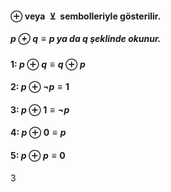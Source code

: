 #### $\oplus \text{  veya } \veebar \text{ sembolleriyle gösterilir.}$
##### $p \oplus q \equiv \text{p ya da q şeklinde okunur.}$

#### 1: $p \oplus q \equiv q \oplus p$
#### 2: $p \oplus \neg p \equiv 1$
#### 3: $p \oplus 1 \equiv \neg p$
#### 4: $p \oplus 0 \equiv p$
#### 5: $p \oplus p \equiv 0$
3
